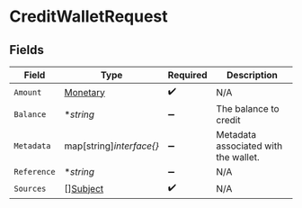# CreditWalletRequest


## Fields

| Field                                       | Type                                        | Required                                    | Description                                 |
| ------------------------------------------- | ------------------------------------------- | ------------------------------------------- | ------------------------------------------- |
| `Amount`                                    | [Monetary](../../models/shared/monetary.md) | :heavy_check_mark:                          | N/A                                         |
| `Balance`                                   | **string*                                   | :heavy_minus_sign:                          | The balance to credit                       |
| `Metadata`                                  | map[string]*interface{}*                    | :heavy_minus_sign:                          | Metadata associated with the wallet.        |
| `Reference`                                 | **string*                                   | :heavy_minus_sign:                          | N/A                                         |
| `Sources`                                   | [][Subject](../../models/shared/subject.md) | :heavy_check_mark:                          | N/A                                         |